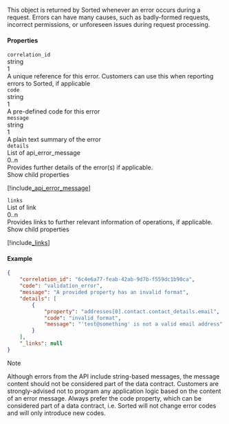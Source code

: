 This object is returned by Sorted whenever an error occurs during a request. Errors can have many causes, such as badly-formed requests, incorrect permissions, or unforeseen issues during request processing.

<div class="dc-row">
    <div class="dc-column">
        <h4>Properties</h4>
        <div class="property">
            <div class="name"><code>correlation_id</code></div>
            <div class="type">string</div>
            <div class="occurs">1</div>
            <div class="description">A unique reference for this error. Customers can use this when reporting errors to Sorted, if applicable	</div>
        </div>
        <div class="property">
            <div class="name"><code>code</code></div>
            <div class="type">string</div>
            <div class="occurs">1</div>
            <div class="description">A pre-defined code for this error</div>
        </div>
        <div class="property">
            <div class="name"><code>message</code></div>
            <div class="type">string</div>
            <div class="occurs">1</div>
            <div class="description">A plain text summary of the error</div>
        </div>
        <div class="property">
            <div class="name"><code>details</code></div>
            <div class="type">List of api_error_message</div>
            <div class="occurs">0..n</div>
            <div class="description">Provides further details of the error(s) if applicable.</div>
            <div class="dropdown" onclick="dropFunction(this)">Show child properties
                <div class="dropdown-content">

[!include[_api_error_message](_api_error_message.md)]
</div>
            </div>            
        </div>
        <div class="property">
            <div class="name"><code>links</code></div>
            <div class="type">List of link</div>
            <div class="occurs">0..n</div>
            <div class="description">Provides links to further relevant information of operations, if applicable.</div>
            <div class="dropdown" onclick="dropFunction(this)">Show child properties
                <div class="dropdown-content">

[!include[_links](_links.md)]
</div>
            </div>            
        </div>                                
    </div>      

<div class="dc-column">
<h4>Example</h4>

```json
{
    "correlation_id": "6c4e6a77-feab-42ab-9d7b-f559dc1b90ca",
    "code": "validation_error",
    "message": "A provided property has an invalid format",
    "details": [
        {
            "property": "addresses[0].contact.contact_details.email",
            "code": "invalid_format",
            "message": "'test@something' is not a valid email address"
        }
    ],
    "_links": null
}
```

</div>
</div>

> [!NOTE]
> Although errors from the API include string-based messages, the message content should not be considered part of the data contract. Customers are strongly-advised not to program any application logic based on the content of an error message. Always prefer the code property, which can be considered part of a data contract, i.e. Sorted will not change error codes and will only introduce new codes.